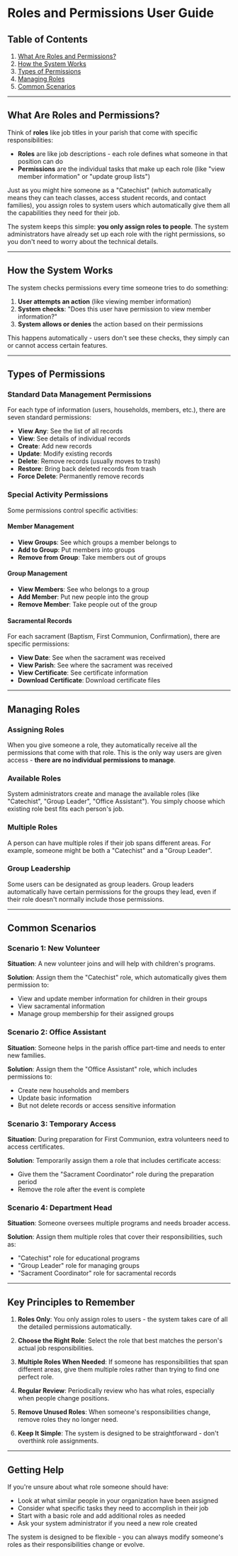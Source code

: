# Roles and Permissions User Guide

## Table of Contents
1. [What Are Roles and Permissions?](#what-are-roles-and-permissions)
2. [How the System Works](#how-the-system-works)
3. [Types of Permissions](#types-of-permissions)
4. [Managing Roles](#managing-roles)
5. [Common Scenarios](#common-scenarios)

---

## What Are Roles and Permissions?

Think of **roles** like job titles in your parish that come with specific responsibilities:

- **Roles** are like job descriptions - each role defines what someone in that position can do
- **Permissions** are the individual tasks that make up each role (like "view member information" or "update group lists")

Just as you might hire someone as a "Catechist" (which automatically means they can teach classes, access student records, and contact families), you assign roles to system users which automatically give them all the capabilities they need for their job.

The system keeps this simple: **you only assign roles to people**. The system administrators have already set up each role with the right permissions, so you don't need to worry about the technical details.

---

## How the System Works

The system checks permissions every time someone tries to do something:

1. **User attempts an action** (like viewing member information)
2. **System checks**: "Does this user have permission to view member information?"
3. **System allows or denies** the action based on their permissions

This happens automatically - users don't see these checks, they simply can or cannot access certain features.

---

## Types of Permissions

### Standard Data Management Permissions
For each type of information (users, households, members, etc.), there are seven standard permissions:

- **View Any**: See the list of all records
- **View**: See details of individual records
- **Create**: Add new records
- **Update**: Modify existing records
- **Delete**: Remove records (usually moves to trash)
- **Restore**: Bring back deleted records from trash
- **Force Delete**: Permanently remove records

### Special Activity Permissions
Some permissions control specific activities:

#### Member Management
- **View Groups**: See which groups a member belongs to
- **Add to Group**: Put members into groups
- **Remove from Group**: Take members out of groups

#### Group Management
- **View Members**: See who belongs to a group
- **Add Member**: Put new people into the group
- **Remove Member**: Take people out of the group

#### Sacramental Records
For each sacrament (Baptism, First Communion, Confirmation), there are specific permissions:
- **View Date**: See when the sacrament was received
- **View Parish**: See where the sacrament was received
- **View Certificate**: See certificate information
- **Download Certificate**: Download certificate files

---

## Managing Roles

### Assigning Roles
When you give someone a role, they automatically receive all the permissions that come with that role. This is the only way users are given access - **there are no individual permissions to manage**.

### Available Roles
System administrators create and manage the available roles (like "Catechist", "Group Leader", "Office Assistant"). You simply choose which existing role best fits each person's job.

### Multiple Roles
A person can have multiple roles if their job spans different areas. For example, someone might be both a "Catechist" and a "Group Leader".

### Group Leadership
Some users can be designated as group leaders. Group leaders automatically have certain permissions for the groups they lead, even if their role doesn't normally include those permissions.

---

## Common Scenarios

### Scenario 1: New Volunteer
**Situation**: A new volunteer joins and will help with children's programs.

**Solution**: Assign them the "Catechist" role, which automatically gives them permission to:
- View and update member information for children in their groups
- View sacramental information
- Manage group membership for their assigned groups

### Scenario 2: Office Assistant
**Situation**: Someone helps in the parish office part-time and needs to enter new families.

**Solution**: Assign them the "Office Assistant" role, which includes permissions to:
- Create new households and members
- Update basic information
- But not delete records or access sensitive information

### Scenario 3: Temporary Access
**Situation**: During preparation for First Communion, extra volunteers need to access certificates.

**Solution**: Temporarily assign them a role that includes certificate access:
- Give them the "Sacrament Coordinator" role during the preparation period
- Remove the role after the event is complete

### Scenario 4: Department Head
**Situation**: Someone oversees multiple programs and needs broader access.

**Solution**: Assign them multiple roles that cover their responsibilities, such as:
- "Catechist" role for educational programs
- "Group Leader" role for managing groups
- "Sacrament Coordinator" role for sacramental records

---

## Key Principles to Remember

1. **Roles Only**: You only assign roles to users - the system takes care of all the detailed permissions automatically.

2. **Choose the Right Role**: Select the role that best matches the person's actual job responsibilities.

3. **Multiple Roles When Needed**: If someone has responsibilities that span different areas, give them multiple roles rather than trying to find one perfect role.

4. **Regular Review**: Periodically review who has what roles, especially when people change positions.

5. **Remove Unused Roles**: When someone's responsibilities change, remove roles they no longer need.

6. **Keep It Simple**: The system is designed to be straightforward - don't overthink role assignments.

---

## Getting Help

If you're unsure about what role someone should have:
- Look at what similar people in your organization have been assigned
- Consider what specific tasks they need to accomplish in their job
- Start with a basic role and add additional roles as needed
- Ask your system administrator if you need a new role created

The system is designed to be flexible - you can always modify someone's roles as their responsibilities change or evolve.